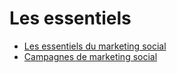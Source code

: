 # Les essentiels

  * [Les essentiels du marketing social](essentials/social_essentials)
  * [Campagnes de marketing social](essentials/social_campaigns)

